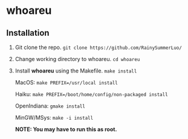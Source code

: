# whoareu

## Installation

1. Git clone the repo.
   `git clone https://github.com/RainySummerLuo/`
2. Change working directory to whoareu.
   `cd whoareu`
3. Install **whoareu** using the Makefile.
   `make install`

   MacOS: `make PREFIX=/usr/local install`

   Haiku: `make PREFIX=/boot/home/config/non-packaged install`

   OpenIndiana: `gmake install`

   MinGW/MSys: `make -i install`

   **NOTE: You may have to run this as root.**
